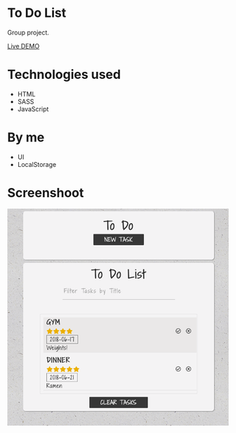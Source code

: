 # To Do List
Group project.  

[Live DEMO](https://dyminki.github.io/ToDoList/)

# Technologies used
- HTML
- SASS
- JavaScript

# By me
- UI
- LocalStorage

# Screenshoot

![Image](https://github.com/dyminki/ToDoList/blob/master/todo.png)
